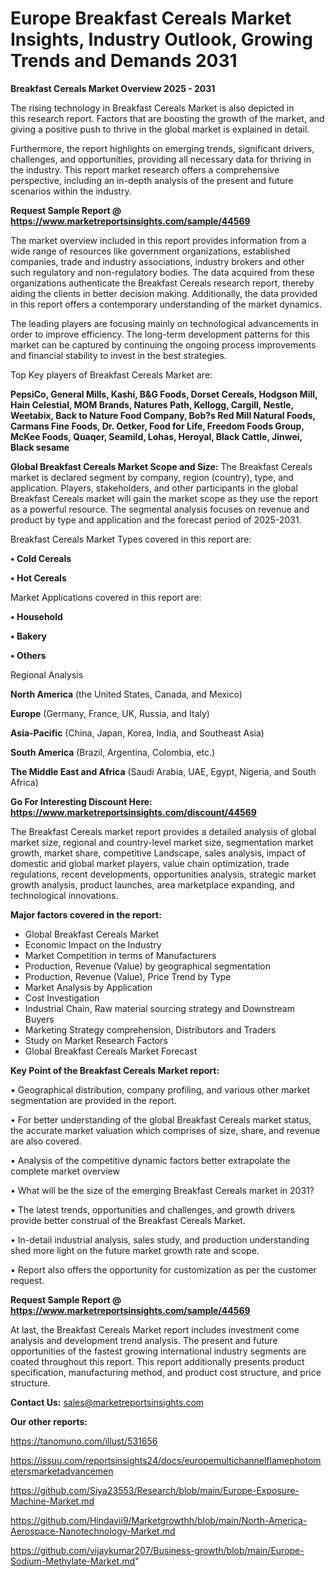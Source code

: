 # Europe Breakfast Cereals Market Insights, Industry Outlook, Growing Trends and Demands 2031

<Strong> Breakfast Cereals Market Overview 2025 - 2031</strong>

The rising technology in Breakfast Cereals Market is also depicted in this research report. Factors that are boosting the growth of the market, and giving a positive push to thrive in the global market is explained in detail.

Furthermore, the report highlights on emerging trends, significant drivers, challenges, and opportunities, providing all necessary data for thriving in the industry. This report market research offers a comprehensive perspective, including an in-depth analysis of the present and future scenarios within the industry.

<strong>Request Sample Report @ <a href=https://www.marketreportsinsights.com/sample/44569>https://www.marketreportsinsights.com/sample/44569</a></strong>

The market overview included in this report provides information from a wide range of resources like government organizations, established companies, trade and industry associations, industry brokers and other such regulatory and non-regulatory bodies. The data acquired from these organizations authenticate the Breakfast Cereals research report, thereby aiding the clients in better decision making. Additionally, the data provided in this report offers a contemporary understanding of the market dynamics.

The leading players are focusing mainly on technological advancements in order to improve efficiency. The long-term development patterns for this market can be captured by continuing the ongoing process improvements and financial stability to invest in the best strategies.

Top Key players of Breakfast Cereals Market are:

<strong>PepsiCo, General Mills, Kashi, B&G Foods, Dorset Cereals, Hodgson Mill, Hain Celestial, MOM Brands, Natures Path, Kellogg, Cargill, Nestle, Weetabix, Back to Nature Food Company, Bob?s Red Mill Natural Foods, Carmans Fine Foods, Dr. Oetker, Food for Life, Freedom Foods Group, McKee Foods, Quaqer, Seamild, Lohas, Heroyal, Black Cattle, Jinwei, Black sesame</strong>

<strong><b>Global Breakfast Cereals Market Scope and Size:</b></strong>
The Breakfast Cereals market is declared segment by company, region (country), type, and application. Players, stakeholders, and other participants in the global Breakfast Cereals market will gain the market scope as they use the report as a powerful resource. The segmental analysis focuses on revenue and product by type and application and the forecast period of 2025-2031.

Breakfast Cereals Market Types covered in this report are:

<strong>•  Cold Cereals

•  Hot Cereals</strong>

Market Applications covered in this report are:

<strong>•  Household

•  Bakery

•  Others</strong> 

Regional Analysis

<strong>North America</strong> (the United States, Canada, and Mexico)

<strong>Europe</strong> (Germany, France, UK, Russia, and Italy)

<strong>Asia-Pacific</strong> (China, Japan, Korea, India, and Southeast Asia)

<strong>South America</strong> (Brazil, Argentina, Colombia, etc.)

<strong>The Middle East and Africa</strong> (Saudi Arabia, UAE, Egypt, Nigeria, and South Africa)

<strong>Go For Interesting Discount Here: <a href=https://www.marketreportsinsights.com/discount/44569>https://www.marketreportsinsights.com/discount/44569</a></strong>

The Breakfast Cereals market report provides a detailed analysis of global market size, regional and country-level market size, segmentation market growth, market share, competitive Landscape, sales analysis, impact of domestic and global market players, value chain optimization, trade regulations, recent developments, opportunities analysis, strategic market growth analysis, product launches, area marketplace expanding, and technological innovations.

<strong><b>Major factors covered in the report:</b></strong>
<ul>
  <li>Global Breakfast Cereals Market </li>
  <li>Economic Impact on the Industry</li>
  <li>Market Competition in terms of Manufacturers</li>
  <li>Production, Revenue (Value) by geographical segmentation</li>
  <li>Production, Revenue (Value), Price Trend by Type</li>
  <li>Market Analysis by Application</li>
  <li>Cost Investigation</li>
  <li>Industrial Chain, Raw material sourcing strategy and Downstream Buyers</li>
  <li>Marketing Strategy comprehension, Distributors and Traders</li>
  <li>Study on Market Research Factors</li>
  <li>Global Breakfast Cereals Market Forecast</li>
</ul>

<strong><b>Key Point of the Breakfast Cereals Market report:</b></strong>

• Geographical distribution, company profiling, and various other market segmentation are provided in the report.

• For better understanding of the global Breakfast Cereals market status, the accurate market valuation which comprises of size, share, and revenue are also covered.

• Analysis of the competitive dynamic factors better extrapolate the complete market overview

• What will be the size of the emerging Breakfast Cereals market in 2031?

• The latest trends, opportunities and challenges, and growth drivers provide better construal of the Breakfast Cereals Market.

• In-detail industrial analysis, sales study, and production understanding shed more light on the future market growth rate and scope.

• Report also offers the opportunity for customization as per the customer request.

<strong>Request Sample Report @ <a href=https://www.marketreportsinsights.com/sample/44569>https://www.marketreportsinsights.com/sample/44569</a></strong>

At last, the Breakfast Cereals Market report includes investment come analysis and development trend analysis. The present and future opportunities of the fastest growing international industry segments are coated throughout this report. This report additionally presents product specification, manufacturing method, and product cost structure, and price structure.

<strong>Contact Us:</strong>
sales@marketreportsinsights.com

<strong>Our other reports:</strong>

<a href=https://tanomuno.com/illust/531656>https://tanomuno.com/illust/531656</a>

<a href=https://issuu.com/reportsinsights24/docs/europemultichannelflamephotometersmarketadvancemen>https://issuu.com/reportsinsights24/docs/europemultichannelflamephotometersmarketadvancemen</a>

<a href=https://github.com/Siya23553/Research/blob/main/Europe-Exposure-Machine-Market.md>https://github.com/Siya23553/Research/blob/main/Europe-Exposure-Machine-Market.md</a>

<a href=https://github.com/Hindavii9/Marketgrowthh/blob/main/North-America-Aerospace-Nanotechnology-Market.md>https://github.com/Hindavii9/Marketgrowthh/blob/main/North-America-Aerospace-Nanotechnology-Market.md</a>

<a href=https://github.com/vijaykumar207/Business-growth/blob/main/Europe-Sodium-Methylate-Market.md>https://github.com/vijaykumar207/Business-growth/blob/main/Europe-Sodium-Methylate-Market.md</a>"
